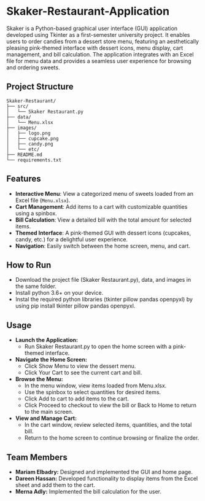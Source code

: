 # Skaker-Restaurant-Application
Skaker is a Python-based graphical user interface (GUI) application developed using Tkinter as a first-semester university project. It enables users to order candies from a dessert store menu, featuring an aesthetically pleasing pink-themed interface with dessert icons, menu display, cart management, and bill calculation. The application integrates with an Excel file for menu data and provides a seamless user experience for browsing and ordering sweets.

## Project Structure
```
Skaker-Restaurant/
├── src/
│   └── Skaker Restaurant.py
├── data/
│   └── Menu.xlsx
├── images/
│   ├── logo.png
│   ├── cupcake.png
│   ├── candy.png
│   └── etc/
├── README.md
└── requirements.txt
```


## Features
- **Interactive Menu**: View a categorized menu of sweets loaded from an Excel file (`Menu.xlsx`).
- **Cart Management**: Add items to a cart with customizable quantities using a spinbox.
- **Bill Calculation**: View a detailed bill with the total amount for selected items.
- **Themed Interface**: A pink-themed GUI with dessert icons (cupcakes, candy, etc.) for a delightful user experience.
- **Navigation**: Easily switch between the home screen, menu, and cart.

## How to Run
- Download the project file (Skaker Restaurant.py), data, and images in the same folder.
- Install python 3.6+ on your device.
- Instal the required python libraries (tkinter pillow pandas openpyxl) by using pip install tkinter pillow pandas openpyxl.


## Usage
- **Launch the Application:**
    - Run Skaker Restaurant.py to open the home screen with a pink-themed interface.
- **Navigate the Home Screen:**
    - Click Show Menu to view the dessert menu.
    - Click Your Cart to see the current cart and bill.  
- **Browse the Menu:**
    - In the menu window, view items loaded from Menu.xlsx.
    - Use the spinbox to select quantities for desired items.
    - Click Add to cart to add items to the cart.
    - Click Proceed to checkout to view the bill or Back to Home to return to the main screen.
- **View and Manage Cart:**
    - In the cart window, review selected items, quantities, and the total bill.
    - Return to the home screen to continue browsing or finalize the order.
  
## Team Members
- **Mariam Elbadry:** Designed and implemented the GUI and home page.
- **Dareen Hassan:** Developed functionality to display items from the Excel sheet and add them to the cart.
- **Merna Adly:** Implemented the bill calculation for the user.






